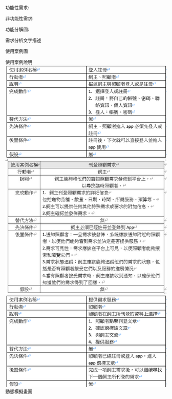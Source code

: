 功能性需求:

非功能性需求:

功能分解圖:

需求分析文字描述

使用案例圖

使用案例說明
![登入註冊](登入註冊.png)
![刊登需求](刊登需求.jpg)
![需求服務](需求服務.png)
動態模擬畫面
